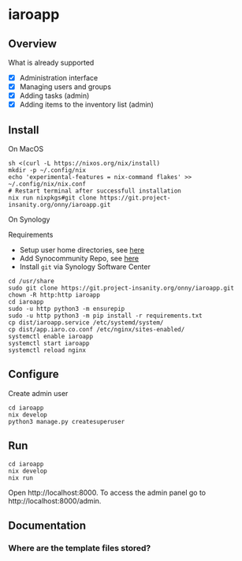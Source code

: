 # iaroapp

## Overview

What is already supported

- [x] Administration interface
- [x] Managing users and groups
- [x] Adding tasks (admin)
- [x] Adding items to the inventory list (admin)

## Install

On MacOS

```
sh <(curl -L https://nixos.org/nix/install)
mkdir -p ~/.config/nix
echo 'experimental-features = nix-command flakes' >> ~/.config/nix/nix.conf
# Restart terminal after successfull installation
nix run nixpkgs#git clone https://git.project-insanity.org/onny/iaroapp.git
```

On Synology

Requirements
* Setup user home directories, see [here](https://asciich.ch/wordpress/synology-home-directory-fur-benutzer-festlegen/)
* Add Synocommunity Repo, see [here](https://synocommunity.com)
* Install `git` via Synology Software Center

```
cd /usr/share
sudo git clone https://git.project-insanity.org/onny/iaroapp.git
chown -R http:http iaroapp
cd iaroapp
sudo -u http python3 -m ensurepip
sudo -u http python3 -m pip install -r requirements.txt
cp dist/iaroapp.service /etc/systemd/system/
cp dist/app.iaro.co.conf /etc/nginx/sites-enabled/
systemctl enable iaroapp
systemctl start iaroapp
systemctl reload nginx
```

## Configure

Create admin user
```
cd iaroapp
nix develop
python3 manage.py createsuperuser
```

## Run

```
cd iaroapp
nix develop
nix run
```

Open http://localhost:8000. To access the admin panel go to
http://localhost:8000/admin.

## Documentation

### Where are the template files stored?


